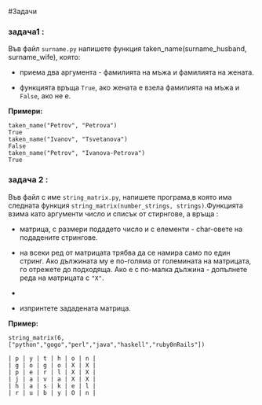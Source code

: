 #Задачи
### задача1 :

Във файл `surname.py` напишете функция taken_name(surname_husband, surname_wife), която:
* приема два аргумента - фамилията на мъжа и фамилията на жената.

* функцията връща `True`, ако жената е взела фамилията на мъжа и `False`, ако не е.

**Примери:**
```
taken_name("Petrov", "Petrova")
True
taken_name("Ivanov", "Tsvetanova")
False
taken_name("Petrov", "Ivanova-Petrova")
True
```

### задача 2 :

Във файл с име `string_matrix.py`, напишете програма,в  която има следната функция `string_matrix(number_strings, strings)`.Функцията взима като аргументи число и списък от стирнгове, а връща :
* матрица, с размери подадето число и с елементи - char-овете на подадените стрингове.

* на всеки ред от матрицата трябва да се намира само по един стринг. Ако дължината му е по-голяма от големината на матрицата, го отрежете до подходяща. Ако е с по-малка дължина - допълнете реда на матрицата с `"X"`.
* 
* изпринтете зададената матрица.

**Пример:**
```
string_matrix(6,["python","gogo","perl","java","haskell","ruby0nRails"])

| p | y | t | h | o | n |
| g | o | g | o | X | X |
| p | e | r | l | X | X |
| j | a | v | a | X | X |
| h | a | s | k | e | l |
| r | u | b | y | O | n |

```
